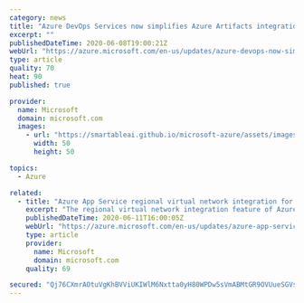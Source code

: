 ```yaml
---
category: news
title: "Azure DevOps Services now simplifies Azure Artifacts integration with other services"
excerpt: ""
publishedDateTime: 2020-06-08T19:00:21Z
webUrl: "https://azure.microsoft.com/en-us/updates/azure-devops-now-simplifies-azure-artifacts-integration-with-other-service/"
type: article
quality: 70
heat: 90
published: true

provider:
  name: Microsoft
  domain: microsoft.com
  images:
    - url: "https://smartableai.github.io/microsoft-azure/assets/images/organizations/microsoft.com-50x50.jpg"
      width: 50
      height: 50

topics:
  - Azure

related:
  - title: "Azure App Service regional virtual network integration for Linux apps is now available"
    excerpt: "The regional virtual network integration feature of Azure App Service, which enables access to resources in your virtual network across service endpoints or ExpressRoute connections, is now available in public regions"
    publishedDateTime: 2020-06-11T16:00:05Z
    webUrl: "https://azure.microsoft.com/en-us/updates/azure-app-service-regional-virtual-network-integration-for-linux-apps-is-now-available/"
    type: article
    provider:
      name: Microsoft
      domain: microsoft.com
    quality: 69

secured: "Qj76CXmrAOtuVgKhBVViUKIWlM6Nxtta0yH80WPDw5sVmABMtGR9OVUueSGVsM8cmaC/GucQrnYwrCVGyDfNd606Eh5xUEJpjHavZcryWiTrptKEdDWvQkGY2UmpNatxH7usF/zoWALPz9HNOKeo7sSKoeDMI3uFQO+kodyvB7ewYaWKBqBwrGVd+Z8jmnqzoRlRuFZ9DXXrvgPC+HGm1Ko3T/istOojtUq9yLMSkD7Hwekv8iA6NMHu1FsLVLsWEsBgpsONof6cMMIIL99/aYmXVv3aSdgAFeyU+jZ7emfjRm62O6uVXQa+MewKwTXfZzHZ2brT2q9AhHZpJa3odg==;sBKPGI4XWslaD+hVzlIktA=="
---
```


